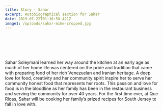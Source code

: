 ```yaml
---
title: Story - Sahar
excerpt: Autobiographical section for Sahar
date: 2019-07-22T01:16:58.421Z
image1: /uploads/sahar-mike-cropped.jpg
---
```

<br>
<br>
<br>
<br>

Sahar Soleymani learned her way around the kitchen at an early age as much of her home life was centered on the pride and tradition that came with preparing food of her rich Venezuelan and Iranian heritage. A deep love for food, creativity and her community spirit inspire her to serve her community honest food that represents her roots. This passion and love for food is in the bloodline as her family has been in the restaurant business and serving the community for over 40 years. For the first
time ever, at Que Ricas, Sahar will be cooking her family’s prized recipes for South Jersey to fall in love with.